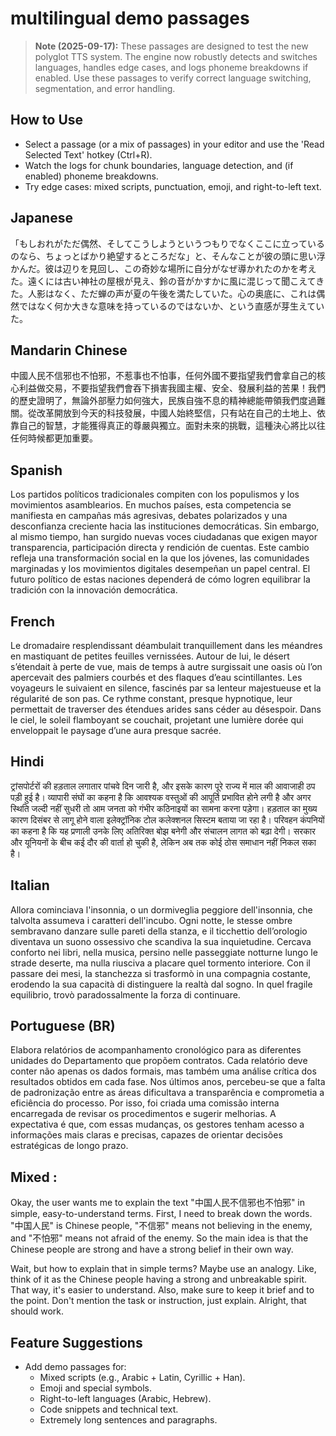 # multilingual demo passages

> **Note (2025-09-17):**
> These passages are designed to test the new polyglot TTS system. The engine now robustly detects and switches languages, handles edge cases, and logs phoneme breakdowns if enabled. Use these passages to verify correct language switching, segmentation, and error handling.

## How to Use
- Select a passage (or a mix of passages) in your editor and use the 'Read Selected Text' hotkey (Ctrl+R).
- Watch the logs for chunk boundaries, language detection, and (if enabled) phoneme breakdowns.
- Try edge cases: mixed scripts, punctuation, emoji, and right-to-left text.

## Japanese
「もしおれがただ偶然、そしてこうしようというつもりでなくここに立っているのなら、ちょっとばかり絶望するところだな」と、そんなことが彼の頭に思い浮かんだ。彼は辺りを見回し、この奇妙な場所に自分がなぜ導かれたのかを考えた。遠くには古い神社の屋根が見え、鈴の音がかすかに風に混じって聞こえてきた。人影はなく、ただ蝉の声が夏の午後を満たしていた。心の奥底に、これは偶然ではなく何か大きな意味を持っているのではないか、という直感が芽生えていた。

## Mandarin Chinese
中國人民不信邪也不怕邪，不惹事也不怕事，任何外國不要指望我們會拿自己的核心利益做交易，不要指望我們會吞下損害我國主權、安全、發展利益的苦果！我們的歷史證明了，無論外部壓力如何強大，民族自強不息的精神總能帶領我們度過難關。從改革開放到今天的科技發展，中國人始終堅信，只有站在自己的土地上、依靠自己的智慧，才能獲得真正的尊嚴與獨立。面對未來的挑戰，這種決心將比以往任何時候都更加重要。

## Spanish
Los partidos políticos tradicionales compiten con los populismos y los movimientos asamblearios. En muchos países, esta competencia se manifiesta en campañas más agresivas, debates polarizados y una desconfianza creciente hacia las instituciones democráticas. Sin embargo, al mismo tiempo, han surgido nuevas voces ciudadanas que exigen mayor transparencia, participación directa y rendición de cuentas. Este cambio refleja una transformación social en la que los jóvenes, las comunidades marginadas y los movimientos digitales desempeñan un papel central. El futuro político de estas naciones dependerá de cómo logren equilibrar la tradición con la innovación democrática.

## French
Le dromadaire resplendissant déambulait tranquillement dans les méandres en mastiquant de petites feuilles vernissées. Autour de lui, le désert s’étendait à perte de vue, mais de temps à autre surgissait une oasis où l’on apercevait des palmiers courbés et des flaques d’eau scintillantes. Les voyageurs le suivaient en silence, fascinés par sa lenteur majestueuse et la régularité de son pas. Ce rythme constant, presque hypnotique, leur permettait de traverser des étendues arides sans céder au désespoir. Dans le ciel, le soleil flamboyant se couchait, projetant une lumière dorée qui enveloppait le paysage d’une aura presque sacrée.

## Hindi
ट्रांसपोर्टरों की हड़ताल लगातार पांचवे दिन जारी है, और इसके कारण पूरे राज्य में माल की आवाजाही ठप पड़ी हुई है। व्यापारी संघों का कहना है कि आवश्यक वस्तुओं की आपूर्ति प्रभावित होने लगी है और अगर स्थिति जल्दी नहीं सुधरी तो आम जनता को गंभीर कठिनाइयों का सामना करना पड़ेगा। हड़ताल का मुख्य कारण दिसंबर से लागू होने वाला इलेक्ट्रॉनिक टोल कलेक्शनल सिस्टम बताया जा रहा है। परिवहन कंपनियों का कहना है कि यह प्रणाली उनके लिए अतिरिक्त बोझ बनेगी और संचालन लागत को बढ़ा देगी। सरकार और यूनियनों के बीच कई दौर की वार्ता हो चुकी है, लेकिन अब तक कोई ठोस समाधान नहीं निकल सका है।

## Italian
Allora cominciava l'insonnia, o un dormiveglia peggiore dell'insonnia, che talvolta assumeva i caratteri dell'incubo. Ogni notte, le stesse ombre sembravano danzare sulle pareti della stanza, e il ticchettio dell’orologio diventava un suono ossessivo che scandiva la sua inquietudine. Cercava conforto nei libri, nella musica, persino nelle passeggiate notturne lungo le strade deserte, ma nulla riusciva a placare quel tormento interiore. Con il passare dei mesi, la stanchezza si trasformò in una compagnia costante, erodendo la sua capacità di distinguere la realtà dal sogno. In quel fragile equilibrio, trovò paradossalmente la forza di continuare.

## Portuguese (BR)
Elabora relatórios de acompanhamento cronológico para as diferentes unidades do Departamento que propõem contratos. Cada relatório deve conter não apenas os dados formais, mas também uma análise crítica dos resultados obtidos em cada fase. Nos últimos anos, percebeu-se que a falta de padronização entre as áreas dificultava a transparência e comprometia a eficiência do processo. Por isso, foi criada uma comissão interna encarregada de revisar os procedimentos e sugerir melhorias. A expectativa é que, com essas mudanças, os gestores tenham acesso a informações mais claras e precisas, capazes de orientar decisões estratégicas de longo prazo.

## Mixed : 
Okay, the user wants me to explain the text "中国人民不信邪也不怕邪" in simple,
easy-to-understand terms. First, I need to break down the words. "中国人民" is Chinese people,
"不信邪" means not believing in the enemy, and "不怕邪" means not afraid of the enemy.
So the main idea is that the Chinese people are strong and have a strong belief in their own way.

Wait, but how to explain that in simple terms? Maybe use an analogy.
Like, think of it as the Chinese people having a strong and unbreakable spirit.
That way, it's easier to understand. Also, make sure to keep it brief and to the point.
Don't mention the task or instruction, just explain. Alright, that should work.

## Feature Suggestions
- Add demo passages for:
  - Mixed scripts (e.g., Arabic + Latin, Cyrillic + Han).
  - Emoji and special symbols.
  - Right-to-left languages (Arabic, Hebrew).
  - Code snippets and technical text.
  - Extremely long sentences and paragraphs.
